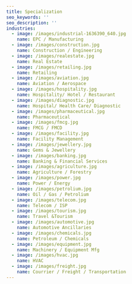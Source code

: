 ```yaml
---
title: Specialization
seo_keywords: ''
seo_description: ''
industries:
  - image: /images/industrial-1636390_640.jpg
    name: EPC / Manufacturing
  - image: /images/construction.jpg
    name: Construction / Engineering
  - image: /images/realestate.jpg
    name: Real Estate
  - image: /images/retailing.jpg
    name: Retailing
  - image: /images/aviation.jpg
    name: Aviation / Aerospace
  - image: /images/hospitality.jpg
    name: Hospitality/ Hotel / Restaurant
  - image: /images/diagnostic.jpg
    name: Hospital/ Health Care/ Diagnostic
  - image: /images/pharmaceutical.jpg
    name: Pharmaceutical
  - image: /images/fmcg.jpg
    name: FMCG / FMCD
  - image: /images/facility.jpg
    name: Facility Management
  - image: /images/jewellery.jpg
    name: Gems & Jewellery
  - image: /images/banking.jpg
    name: Banking & Financial Services
  - image: /images/agriculture.jpg
    name: Agriculture / Forestry
  - image: /images/power.jpg
    name: Power / Energy
  - image: /images/petrolium.jpg
    name: Oil / Gas / Petrolium
  - image: /images/telecom.jpg
    name: Telecom / ISP
  - image: /images/tourism.jpg
    name: Travel &Tourism
  - image: /images/automotive.jpg
    name: Automotive Ancillaries
  - image: /images/chemicals.jpg
    name: Petroleum / Chemicals
  - image: /images/equipment.jpg
    name: Machinery / Equipment Mfg
  - image: /images/hvac.jpg
    name: HVAC
  - image: /images/freight.jpg
    name: Courrier / Freight / Transportation
---
```


